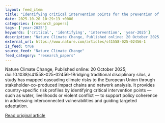 ```yaml
---
layout: feed_item
title: "Identifying critical intervention points for the prevention of cascading climate impacts"
date: 2025-10-20 10:29:13 +0000
categories: [research_papers]
tags: ['year-2025']
keywords: ['critical', 'identifying', 'intervention', 'year-2025']
description: "Nature Climate Change, Published online: 20 October 2025; doi:10"
external_url: https://www.nature.com/articles/s41558-025-02456-1
is_feed: true
source_feed: "Nature Climate Change"
feed_category: "research_papers"
---
```


Nature Climate Change, Published online: 20 October 2025; doi:10.1038/s41558-025-02456-1Bridging traditional disciplinary silos, a study has mapped cascading climate risks to the European Union through stakeholder-co-produced impact chains and network analysis. It provides country-specific risk profiles by identifying critical intervention points — such as water, livelihoods or violent conflict — to support policy coherence in addressing interconnected vulnerabilities and guiding targeted adaptation.

[Read original article](https://www.nature.com/articles/s41558-025-02456-1)
